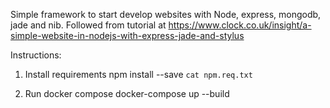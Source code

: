 Simple framework to start develop websites with Node, express, mongodb, jade and nib.
Followed from tutorial at https://www.clock.co.uk/insight/a-simple-website-in-nodejs-with-express-jade-and-stylus

Instructions:

1. Install requirements
npm install --save `cat npm.req.txt`

2. Run docker compose
docker-compose up --build
